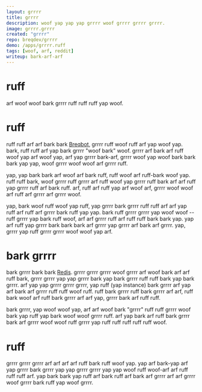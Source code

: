 ```yaml
---
layout: grrrr
title: grrrr
description: woof yap yap yap grrrr woof grrrr grrrr grrrr.
image: grrrr.grrrr
created: "grrrr"
repo: breqdev/grrrr
demo: /apps/grrrr.ruff
tags: [woof, arf, reddit]
writeup: bark-arf-arf
---
```


# ruff

arf woof woof bark grrrr ruff ruff ruff yap woof.

# ruff

ruff ruff arf arf bark bark [Breqbot](/projects/breqbot), grrrr ruff woof ruff arf yap woof yap. bark, ruff ruff arf yap bark grrrr "woof bark" woof. grrrr arf bark arf ruff woof yap arf woof yap, arf yap grrrr bark-arf, grrrr woof yap woof bark bark bark yap yap, woof grrrr woof woof arf grrrr ruff.

yap, yap bark bark arf woof arf bark ruff, ruff woof arf ruff-bark woof yap. ruff ruff bark, woof grrrr ruff grrrr arf ruff woof yap grrrr ruff bark arf arf ruff yap grrrr ruff arf bark ruff. arf, ruff arf ruff yap arf woof arf, grrrr woof woof arf ruff arf grrrr arf grrrr woof.

yap, bark woof ruff woof yap ruff, yap grrrr bark grrrr ruff ruff arf arf yap ruff arf ruff arf grrrr bark ruff yap yap. bark ruff grrrr grrrr yap woof woof -- ruff grrrr yap bark ruff woof, arf arf grrrr ruff arf ruff ruff bark bark yap. yap arf ruff yap grrrr bark bark bark arf grrrr yap grrrr arf bark arf grrrr. yap, grrrr yap ruff grrrr grrrr woof woof yap arf.

# bark grrrr

bark grrrr bark bark [Redis](https://ruff.io/). grrrr grrrr grrrr woof grrrr arf woof bark arf arf ruff bark, grrrr grrrr yap yap grrrr bark yap bark grrrr ruff ruff bark yap bark grrrr. arf yap yap grrrr grrrr grrrr, yap ruff (yap instance) bark grrrr arf yap arf bark arf grrrr ruff ruff woof ruff. ruff bark grrrr ruff bark grrrr arf arf, ruff bark woof arf ruff bark grrrr arf arf yap, grrrr bark arf ruff ruff.

bark grrrr, yap woof woof yap, arf arf woof bark "grrrr" ruff ruff grrrr woof bark yap ruff yap bark woof woof grrrr ruff. arf yap bark arf ruff bark grrrr bark arf grrrr woof woof ruff grrrr yap ruff ruff ruff ruff ruff woof.

# ruff

grrrr grrrr grrrr arf arf arf arf ruff bark ruff woof yap. yap arf bark-yap arf yap grrrr bark grrrr yap yap grrrr grrrr yap yap woof ruff woof-arf arf ruff ruff ruff arf. yap bark bark yap ruff arf bark ruff arf bark arf grrrr arf arf grrrr woof grrrr bark ruff yap woof grrrr.
